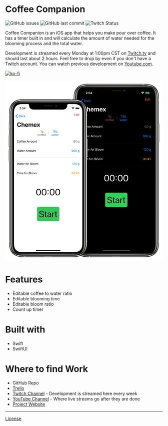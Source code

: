 # Coffee Companion

![GitHub issues](https://img.shields.io/github/issues-raw/appsbymw/coffee-app?style=for-the-badge) ![GitHub last commit](https://img.shields.io/github/last-commit/appsbymw/coffee-app?style=for-the-badge) ![Twitch Status](https://img.shields.io/twitch/status/appsbymw?style=for-the-badge)

Coffee Companion is an iOS app that helps you make pour over coffee. It has a timer built in and will calculate the amount of water needed for the blooming process and the total water.

Development is streamed every Monday at 1:00pm CST on [Twitch.tv](https://www.twitch.tv/appsbymw) and should last about 2 hours. Feel free to drop by even if you don't have a Twitch account. You can watch previous development on [Youtube.com](https://www.youtube.com/channel/UCUZDQxNOmpkwah344CrlmuQ).

[![ko-fi](https://www.ko-fi.com/img/githubbutton_sm.svg)](https://ko-fi.com/K3K01PIPX)

![Picture of the app so far](https://github.com/appsbymw/coffee-app/blob/master/designs/graphics/v0-1-0b2.png?raw=true)

# Features

- Editable coffee to water ratio
- Editable blooming time
- Editable bloom ratio
- Count up timer

# Built with

- Swift
- SwiftUI

# Where to find Work

- GitHub Repo
- [Trello](https://trello.com/b/KgqJHA8o/coffee-app)
- [Twitch Channel](https://www.twitch.tv/appsbymw) - Development is streamed here every week
- [YouTube Channel](https://www.youtube.com/channel/UCUZDQxNOmpkwah344CrlmuQ) - Where live streams go after they are done
- [Project Website](https://coffee-companion.appsbymw.com)

---

[License](https://github.com/appsbymw/coffee-app/blob/master/LICENSE.txt)